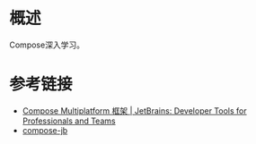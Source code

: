 # 概述

Compose深入学习。

# 参考链接

* [Compose Multiplatform 框架 | JetBrains: Developer Tools for Professionals and Teams](https://www.jetbrains.com/zh-cn/lp/compose-mpp/)
* [compose-jb](https://github.com/JetBrains/compose-jb)